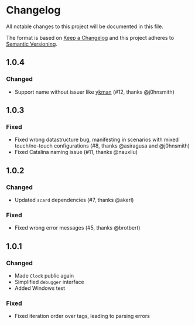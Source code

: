 # Changelog

All notable changes to this project will be documented in this file.

The format is based on [Keep a Changelog](http://keepachangelog.com/en/1.0.0/)
and this project adheres to [Semantic Versioning](http://semver.org/spec/v2.0.0.html).

## 1.0.4

### Changed

- Support name without issuer like [ykman](https://support.yubico.com/support/solutions/articles/15000012643-yubikey-manager-cli-ykman-user-manual) (#12, thanks @j0hnsmith)

## 1.0.3

### Fixed

- Fixed wrong datastructure bug, manifesting in scenarios with mixed touch/no-touch configurations (#8, thanks @asiragusa and @j0hnsmith)
- Fixed Catalina naming issue (#11, thanks @nauxliu)

## 1.0.2

### Changed

- Updated `scard` dependencies (#7, thanks @akerl)

### Fixed

- Fixed wrong error messages (#5, thanks @brotbert)

## 1.0.1

### Changed

- Made `Clock` public again
- Simplified `debugger` interface
- Added Windows test

### Fixed

- Fixed iteration order over tags, leading to parsing errors
